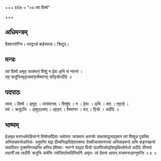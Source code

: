 +++
title = "०४ त्वां विश्वे"

+++
## अधिमन्त्रम्
वैश्वानरोग्निः। भरद्वाजो बार्हस्पत्यः। त्रिष्टुप्।

## मन्त्रः
त्वां विश्वे॑ अमृत॒ जाय॑मानं॒ शिशुं॒ न दे॒वा अ॒भि सं न॑वन्ते ।  
तव॒ क्रतु॑भिरमृत॒त्वमा॑य॒न्वैश्वा॑नर॒ यत्पि॒त्रोरदी॑देः ॥

## पदपाठः
त्वाम् । विश्वे॑ । अ॒मृ॒त॒ । जाय॑मानम् । शिशु॑म् । न । दे॒वाः । अ॒भि । सम् । न॒व॒न्ते॒ ।  
तव॑ । क्रतु॑ऽभिः । अ॒मृ॒त॒ऽत्वम् । आ॒य॒न् । वैश्वा॑नर । यत् । पि॒त्रोः । अदी॑देः ॥

## भाष्यम्
हेअमृत मरणधर्मरहिताग्ने विश्वेसर्वेदेवाः स्तोतारः जायमानं अरण्योः सकाशादुत्पद्यमानं त्वां शिशुन्न पुत्रमिव अभिसन्नवन्तेअभिसं- स्तुवन्ति यद्वा दीव्यन्तिइतिदेवारश्मयः तेसर्वेजायमानन्त्वां अभिसन्नवन्ते अभि सङ्गच्छन्ते यथापितरः पुत्रमभिगच्छन्ति अपिच हेवैश्वा- नराग्ने यद्यदा पित्रोः पालयित्र्योर्द्यावापृथिव्योर्मध्ये अदीदेः दीप्यसे तदानीं तव त्वदीयैः क्रतुभिः कर्मभिः ज्योतिष्टोमादिभिर्यागैः अमृत- त्वं देवत्वं आयन् यजमानाःप्राप्नुवन्ति ॥ ४ ॥